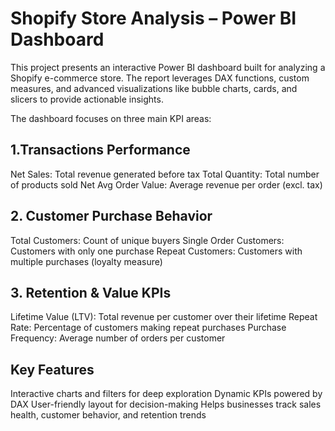 # Shopify Store Analysis – Power BI Dashboard

This project presents an interactive Power BI dashboard built for analyzing a Shopify e-commerce store.
The report leverages DAX functions, custom measures, and advanced visualizations like bubble charts, cards, and slicers to provide actionable insights.

The dashboard focuses on three main KPI areas:

## 1.Transactions Performance
Net Sales: Total revenue generated before tax
Total Quantity: Total number of products sold
Net Avg Order Value: Average revenue per order (excl. tax)

## 2. Customer Purchase Behavior
Total Customers: Count of unique buyers
Single Order Customers: Customers with only one purchase
Repeat Customers: Customers with multiple purchases (loyalty measure)

## 3. Retention & Value KPIs
Lifetime Value (LTV): Total revenue per customer over their lifetime
Repeat Rate: Percentage of customers making repeat purchases
Purchase Frequency: Average number of orders per customer

## Key Features
Interactive charts and filters for deep exploration
Dynamic KPIs powered by DAX
User-friendly layout for decision-making
Helps businesses track sales health, customer behavior, and retention trends
